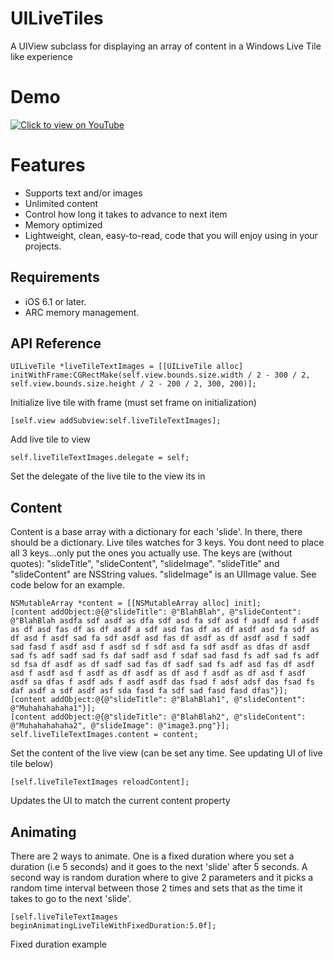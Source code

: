 # UILiveTiles
A UIView subclass for displaying an array of content in a Windows Live Tile like experience

# Demo
[![Click to view on YouTube](http://img.youtube.com/vi/PwamWy_GG50/0.jpg)](http://www.youtube.com/watch?v=PwamWy_GG50)

# Features

* Supports text and/or images
* Unlimited content
* Control how long it takes to advance to next item
* Memory optimized
* Lightweight, clean, easy-to-read, code that you will enjoy using in your projects.

## Requirements

* iOS 6.1 or later.
* ARC memory management.

## API Reference

```obj-c
UILiveTile *liveTileTextImages = [[UILiveTile alloc] initWithFrame:CGRectMake(self.view.bounds.size.width / 2 - 300 / 2, self.view.bounds.size.height / 2 - 200 / 2, 300, 200)];
```
Initialize live tile with frame (must set frame on initialization)
 
```obj-c 
[self.view addSubview:self.liveTileTextImages];
```
Add live tile to view

```obj-c
self.liveTileTextImages.delegate = self;
```
Set the delegate of the live tile to the view its in

## Content
Content is a base array with a dictionary for each 'slide'. In there, there should be a dictionary. Live tiles watches for 3 keys. You dont need to place all 3 keys...only put the ones you actually use. The keys are (without quotes): "slideTitle", "slideContent", "slideImage". "slideTitle" and "slideContent" are NSString values. "slideImage" is an UIImage value. See code below for an example.

```obj-c
NSMutableArray *content = [[NSMutableArray alloc] init];
[content addObject:@{@"slideTitle": @"BlahBlah", @"slideContent": @"BlahBlah asdfa sdf asdf as dfa sdf asd fa sdf asd f asdf asd f asdf as df asd fas df as df asdf a sdf asd fas df as df asdf asd fa sdf as df asd f asdf sad fa sdf asdf asd fas df asdf as df asdf asd f sadf sad fasd f asdf asd f asdf sd f sdf asd fa sdf asdf as dfas df asdf sad fs adf sadf sad fs daf sadf asd f sdaf sad fasd fs adf sad fs adf sd fsa df asdf as df sadf sad fas df sadf sad fs adf asd fas df asdf asd f asdf asd f asdf as df asdf as df asd f asdf as df asd f asdf asdf sa dfas f asdf ads f asdf asdf das fsad f adsf adsf das fsad fs daf asdf a sdf asdf asf sda fasd fa sdf sad fasd fasd dfas"}];
[content addObject:@{@"slideTitle": @"BlahBlah1", @"slideContent": @"Muhahahahaha1"}];
[content addObject:@{@"slideTitle": @"BlahBlah2", @"slideContent": @"Muhahahahaha2", @"slideImage": @"image3.png"}];
self.liveTileTextImages.content = content;
```
Set the content of the live view (can be set any time. See updating UI of live tile below)

```obj-c
[self.liveTileTextImages reloadContent];
```
Updates the UI to match the current content property

## Animating
There are 2 ways to animate. One is a fixed duration where you set a duration (i.e 5 seconds) and it goes to the next 'slide' after 5 seconds. A second way is random duration where to give 2 parameters and it picks a random time interval between those 2 times and sets that as the time it takes to go to the next 'slide'.
```obj-c
[self.liveTileTextImages beginAnimatingLiveTileWithFixedDuration:5.0f];
```
Fixed duration example

